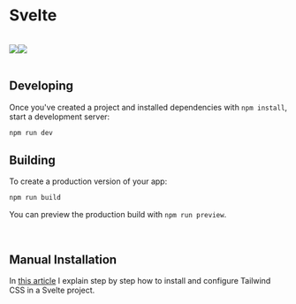 # Svelte

<br>

<div style="display:flex">
  <img src="https://upload.wikimedia.org/wikipedia/commons/thumb/1/1b/Svelte_Logo.svg/199px-Svelte_Logo.svg.png" />
  <img src="https://seeklogo.com/images/T/tailwind-css-logo-5AD4175897-seeklogo.com.png" />
</div>

<br>

## Developing

Once you've created a project and installed dependencies with `npm install`, start a development server:

```bash
npm run dev
```

## Building

To create a production version of your app:

```bash
npm run build
```

You can preview the production build with `npm run preview`.

<br>

## Manual Installation

In [this article](https://www.jhanca.site/blog/how-to-install-tailwind-css-with-svelte) I explain step by step how to install and configure Tailwind CSS in a Svelte project.
